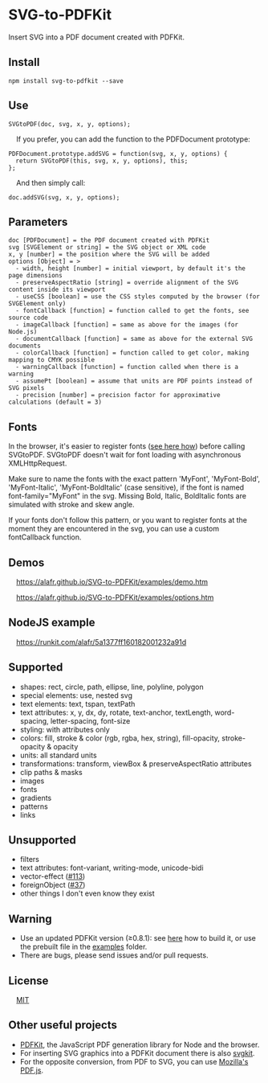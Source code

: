 # SVG-to-PDFKit
Insert SVG into a PDF document created with PDFKit.

## Install

    npm install svg-to-pdfkit --save

## Use

    SVGtoPDF(doc, svg, x, y, options);

&nbsp; &nbsp; If you prefer, you can add the function to the PDFDocument prototype:

    PDFDocument.prototype.addSVG = function(svg, x, y, options) {
      return SVGtoPDF(this, svg, x, y, options), this;
    };

&nbsp; &nbsp; And then simply call:

    doc.addSVG(svg, x, y, options);

## Parameters

    doc [PDFDocument] = the PDF document created with PDFKit
    svg [SVGElement or string] = the SVG object or XML code
    x, y [number] = the position where the SVG will be added
    options [Object] = >
      - width, height [number] = initial viewport, by default it's the page dimensions
      - preserveAspectRatio [string] = override alignment of the SVG content inside its viewport
      - useCSS [boolean] = use the CSS styles computed by the browser (for SVGElement only)
      - fontCallback [function] = function called to get the fonts, see source code
      - imageCallback [function] = same as above for the images (for Node.js)
      - documentCallback [function] = same as above for the external SVG documents
      - colorCallback [function] = function called to get color, making mapping to CMYK possible
      - warningCallback [function] = function called when there is a warning
      - assumePt [boolean] = assume that units are PDF points instead of SVG pixels
      - precision [number] = precision factor for approximative calculations (default = 3)

## Fonts
In the browser, it's easier to register fonts (<a href="https://github.com/foliojs/pdfkit/issues/623#issuecomment-284625259">see here how</a>) before calling SVGtoPDF. SVGtoPDF doesn't wait for font loading with asynchronous XMLHttpRequest.

Make sure to name the fonts with the exact pattern 'MyFont', 'MyFont-Bold', 'MyFont-Italic', 'MyFont-BoldItalic' (case sensitive), if the font is named font-family="MyFont" in the svg. Missing Bold, Italic, BoldItalic fonts are simulated with stroke and skew angle.

If your fonts don't follow this pattern, or you want to register fonts at the moment they are encountered in the svg, you can use a custom fontCallback function.

## Demos
&nbsp; &nbsp; <a href="https://alafr.github.io/SVG-to-PDFKit/examples/demo.htm" target="_blank">https://alafr.github.io/SVG-to-PDFKit/examples/demo.htm</a>

&nbsp; &nbsp; <a href="https://alafr.github.io/SVG-to-PDFKit/examples/options.htm" target="_blank">https://alafr.github.io/SVG-to-PDFKit/examples/options.htm</a>

## NodeJS example
&nbsp; &nbsp; <a href="https://runkit.com/alafr/5a1377ff160182001232a91d" target="_blank">https://runkit.com/alafr/5a1377ff160182001232a91d</a>

## Supported
 - shapes: rect, circle, path, ellipse, line, polyline, polygon
 - special elements: use, nested svg
 - text elements: text, tspan, textPath
 - text attributes: x, y, dx, dy, rotate, text-anchor, textLength, word-spacing, letter-spacing, font-size
 - styling: with attributes only
 - colors: fill, stroke & color (rgb, rgba, hex, string), fill-opacity, stroke-opacity & opacity
 - units: all standard units
 - transformations: transform, viewBox & preserveAspectRatio attributes
 - clip paths & masks
 - images
 - fonts
 - gradients
 - patterns
 - links

## Unsupported
 - filters
 - text attributes: font-variant, writing-mode, unicode-bidi
 - vector-effect (<a href="https://github.com/alafr/SVG-to-PDFKit/issues/113">#113</a>)
 - foreignObject (<a href="https://github.com/alafr/SVG-to-PDFKit/issues/37">#37</a>)
 - other things I don't even know they exist

## Warning
 - Use an updated PDFKit version (≥0.8.1): see <a href="https://github.com/alafr/pdfkit/wiki/How-to-install-and-build-a-PDFKit-branch">here</a> how to build it, or use the prebuilt file in the <a href="https://github.com/alafr/SVG-to-PDFKit/tree/master/examples">examples</a> folder.
 - There are bugs, please send issues and/or pull requests.

## License
&nbsp; &nbsp; <a href="http://choosealicense.com/licenses/mit/">MIT</a>

## Other useful projects
 - <a href="https://github.com/devongovett/pdfkit">PDFKit</a>, the JavaScript PDF generation library for Node and the browser.
 - For inserting SVG graphics into a PDFKit document there is also <a href="https://github.com/devongovett/svgkit">svgkit</a>.
 - For the opposite conversion, from PDF to SVG, you can use <a href="https://github.com/mozilla/pdf.js">Mozilla's PDF.js</a>.

